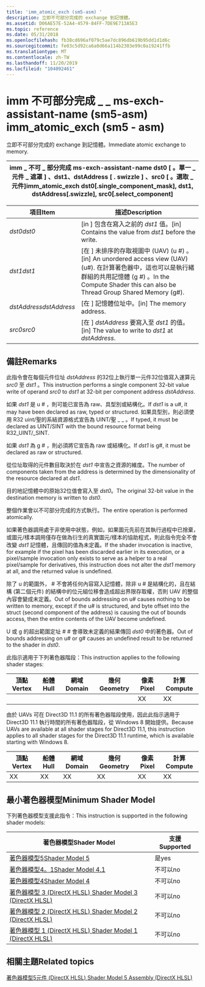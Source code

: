 ```yaml
---
title: 'imm_atomic_exch (sm5-asm) '
description: 立即不可部分完成的 exchange 到記憶體。
ms.assetid: D06AE57E-52A4-4579-84FF-7DE9E713A5E3
ms.topic: reference
ms.date: 05/31/2018
ms.openlocfilehash: fb38cd696af079c5ae7dc896db619b95dd1d1d6c
ms.sourcegitcommit: fe03c5d92ca6a0d66a114b2303e99c0a19241ffb
ms.translationtype: MT
ms.contentlocale: zh-TW
ms.lasthandoff: 11/20/2019
ms.locfileid: "104092461"
---
```

# <a name="imm_atomic_exch-sm5---asm"></a><span data-ttu-id="f0a08-103">imm 不可部分完成 \_ \_ ms-exch-assistant-name (sm5-asm) </span><span class="sxs-lookup"><span data-stu-id="f0a08-103">imm\_atomic\_exch (sm5 - asm)</span></span>

<span data-ttu-id="f0a08-104">立即不可部分完成的 exchange 到記憶體。</span><span class="sxs-lookup"><span data-stu-id="f0a08-104">Immediate atomic exchange to memory.</span></span>



| <span data-ttu-id="f0a08-105">imm \_ 不可 \_ 部分完成 ms-exch-assistant-name dst0 \[ 。單一 \_ 元件 \_ 遮罩 \] 、dst1、dstAddress \[ . swizzle \] 、src0 \[ 。選取 \_ 元件\]</span><span class="sxs-lookup"><span data-stu-id="f0a08-105">imm\_atomic\_exch dst0\[.single\_component\_mask\], dst1, dstAddress\[.swizzle\], src0\[.select\_component\]</span></span> |
|--------------------------------------------------------------------------------------------------------------|



 



| <span data-ttu-id="f0a08-106">項目</span><span class="sxs-lookup"><span data-stu-id="f0a08-106">Item</span></span>                                                                                                           | <span data-ttu-id="f0a08-107">描述</span><span class="sxs-lookup"><span data-stu-id="f0a08-107">Description</span></span>                                                                                                                       |
|----------------------------------------------------------------------------------------------------------------|-----------------------------------------------------------------------------------------------------------------------------------|
| <span data-ttu-id="f0a08-108"><span id="dst0"></span><span id="DST0"></span>*dst0*</span><span class="sxs-lookup"><span data-stu-id="f0a08-108"><span id="dst0"></span><span id="DST0"></span>*dst0*</span></span><br/>                                                | <span data-ttu-id="f0a08-109">\[in \] 包含在寫入之前的 *dst1* 值。</span><span class="sxs-lookup"><span data-stu-id="f0a08-109">\[in\] Contains the value from *dst1* before the write.</span></span><br/>                                                                |
| <span data-ttu-id="f0a08-110"><span id="dst1"></span><span id="DST1"></span>*dst1*</span><span class="sxs-lookup"><span data-stu-id="f0a08-110"><span id="dst1"></span><span id="DST1"></span>*dst1*</span></span><br/>                                                | <span data-ttu-id="f0a08-111">\[在 \] 未排序的存取視圖中 (UAV)  (u \#) 。</span><span class="sxs-lookup"><span data-stu-id="f0a08-111">\[in\] An unordered access view (UAV) (u\#).</span></span> <span data-ttu-id="f0a08-112">在計算著色器中，這也可以是執行緒群組的共用記憶體 (g \#) 。</span><span class="sxs-lookup"><span data-stu-id="f0a08-112">In the Compute Shader this can also be Thread Group Shared Memory (g\#).</span></span> <br/> |
| <span data-ttu-id="f0a08-113"><span id="dstAddress"></span><span id="dstaddress"></span><span id="DSTADDRESS"></span>*dstAddress*</span><span class="sxs-lookup"><span data-stu-id="f0a08-113"><span id="dstAddress"></span><span id="dstaddress"></span><span id="DSTADDRESS"></span>*dstAddress*</span></span><br/> | <span data-ttu-id="f0a08-114">\[在 \] 記憶體位址中。</span><span class="sxs-lookup"><span data-stu-id="f0a08-114">\[in\] The memory address.</span></span><br/>                                                                                             |
| <span data-ttu-id="f0a08-115"><span id="src0"></span><span id="SRC0"></span>*src0*</span><span class="sxs-lookup"><span data-stu-id="f0a08-115"><span id="src0"></span><span id="SRC0"></span>*src0*</span></span><br/>                                                | <span data-ttu-id="f0a08-116">\[在 \] *dstAddress* 要寫入至 *dst1* 的值。</span><span class="sxs-lookup"><span data-stu-id="f0a08-116">\[in\] The value to write to *dst1* at *dstAddress*.</span></span><br/>                                                                   |



 

## <a name="remarks"></a><span data-ttu-id="f0a08-117">備註</span><span class="sxs-lookup"><span data-stu-id="f0a08-117">Remarks</span></span>

<span data-ttu-id="f0a08-118">此指令會在每個元件位址 *dstAddress* 的32位上執行單一元件32位值寫入運算元 *src0* 至 *dst1* 。</span><span class="sxs-lookup"><span data-stu-id="f0a08-118">This instruction performs a single component 32-bit value write of operand *src0* to *dst1* at 32-bit per component address *dstAddress*.</span></span>

<span data-ttu-id="f0a08-119">如果 *dst1* 是 u \# ，則可能已宣告為 raw、具型別或結構化。</span><span class="sxs-lookup"><span data-stu-id="f0a08-119">If *dst1* is a u\#, it may have been declared as raw, typed or structured.</span></span> <span data-ttu-id="f0a08-120">如果具型別，則必須使用 R32 uint/聖的系結資源格式宣告為 UINT/聖 \_ \_ 。</span><span class="sxs-lookup"><span data-stu-id="f0a08-120">If typed, it must be declared as UINT/SINT with the bound resource format being R32\_UINT/\_SINT.</span></span>

<span data-ttu-id="f0a08-121">如果 *dst1* 為 g \# ，則必須將它宣告為 raw 或結構化。</span><span class="sxs-lookup"><span data-stu-id="f0a08-121">If *dst1* is g\#, it must be declared as raw or structured.</span></span>

<span data-ttu-id="f0a08-122">從位址取得的元件數目取決於在 *dst1* 中宣告之資源的維度。</span><span class="sxs-lookup"><span data-stu-id="f0a08-122">The number of components taken from the address is determined by the dimensionality of the resource declared at *dst1*.</span></span>

<span data-ttu-id="f0a08-123">目的地記憶體中的原始32位值會寫入至 *dst0*。</span><span class="sxs-lookup"><span data-stu-id="f0a08-123">The original 32-bit value in the destination memory is written to *dst0*.</span></span>

<span data-ttu-id="f0a08-124">整個作業會以不可部分完成的方式執行。</span><span class="sxs-lookup"><span data-stu-id="f0a08-124">The entire operation is performed atomically.</span></span>

<span data-ttu-id="f0a08-125">如果著色器調用處于非使用中狀態，例如，如果圖元先前在其執行過程中已捨棄，或圖元/樣本調用僅存在做為衍生的真實圖元/樣本的協助程式，則此指令完全不會改變 *dst1* 記憶體，且傳回的值為未定義。</span><span class="sxs-lookup"><span data-stu-id="f0a08-125">If the shader invocation is inactive, for example if the pixel has been discarded earlier in its execution, or a pixel/sample invocation only exists to serve as a helper to a real pixel/sample for derivatives, this instruction does not alter the *dst1* memory at all, and the returned value is undefined.</span></span>

<span data-ttu-id="f0a08-126">除了 u 的範圍外， \# 不會將任何內容寫入記憶體，除非 u \# 是結構化的，且在結構 (第二個元件) 的結構中的位元組位移會造成超出界限存取權，否則 UAV 的整個內容會變成未定義。</span><span class="sxs-lookup"><span data-stu-id="f0a08-126">Out of bounds addressing on u\# causes nothing to be written to memory, except if the u\# is structured, and byte offset into the struct (second component of the address) is causing the out of bounds access, then the entire contents of the UAV become undefined.</span></span>

<span data-ttu-id="f0a08-127">U 或 g 的超出範圍定址 \# \# 會導致未定義的結果傳回 *dst0* 中的著色器。</span><span class="sxs-lookup"><span data-stu-id="f0a08-127">Out of bounds addressing on u\# or g\# causes an undefined result to be returned to the shader in *dst0*.</span></span>

<span data-ttu-id="f0a08-128">此指示適用于下列著色器階段：</span><span class="sxs-lookup"><span data-stu-id="f0a08-128">This instruction applies to the following shader stages:</span></span>



| <span data-ttu-id="f0a08-129">頂點</span><span class="sxs-lookup"><span data-stu-id="f0a08-129">Vertex</span></span> | <span data-ttu-id="f0a08-130">船體</span><span class="sxs-lookup"><span data-stu-id="f0a08-130">Hull</span></span> | <span data-ttu-id="f0a08-131">網域</span><span class="sxs-lookup"><span data-stu-id="f0a08-131">Domain</span></span> | <span data-ttu-id="f0a08-132">幾何</span><span class="sxs-lookup"><span data-stu-id="f0a08-132">Geometry</span></span> | <span data-ttu-id="f0a08-133">像素</span><span class="sxs-lookup"><span data-stu-id="f0a08-133">Pixel</span></span> | <span data-ttu-id="f0a08-134">計算</span><span class="sxs-lookup"><span data-stu-id="f0a08-134">Compute</span></span> |
|--------|------|--------|----------|-------|---------|
|        |      |        |          | <span data-ttu-id="f0a08-135">X</span><span class="sxs-lookup"><span data-stu-id="f0a08-135">X</span></span>     | <span data-ttu-id="f0a08-136">X</span><span class="sxs-lookup"><span data-stu-id="f0a08-136">X</span></span>       |



 

<span data-ttu-id="f0a08-137">由於 UAVs 可在 Direct3D 11.1 的所有著色器階段使用，因此此指示適用于 Direct3D 11.1 執行時間的所有著色器階段，從 Windows 8 開始提供。</span><span class="sxs-lookup"><span data-stu-id="f0a08-137">Because UAVs are available at all shader stages for Direct3D 11.1, this instruction applies to all shader stages for the Direct3D 11.1 runtime, which is available starting with Windows 8.</span></span>



| <span data-ttu-id="f0a08-138">頂點</span><span class="sxs-lookup"><span data-stu-id="f0a08-138">Vertex</span></span> | <span data-ttu-id="f0a08-139">船體</span><span class="sxs-lookup"><span data-stu-id="f0a08-139">Hull</span></span> | <span data-ttu-id="f0a08-140">網域</span><span class="sxs-lookup"><span data-stu-id="f0a08-140">Domain</span></span> | <span data-ttu-id="f0a08-141">幾何</span><span class="sxs-lookup"><span data-stu-id="f0a08-141">Geometry</span></span> | <span data-ttu-id="f0a08-142">像素</span><span class="sxs-lookup"><span data-stu-id="f0a08-142">Pixel</span></span> | <span data-ttu-id="f0a08-143">計算</span><span class="sxs-lookup"><span data-stu-id="f0a08-143">Compute</span></span> |
|--------|------|--------|----------|-------|---------|
| <span data-ttu-id="f0a08-144">X</span><span class="sxs-lookup"><span data-stu-id="f0a08-144">X</span></span>      | <span data-ttu-id="f0a08-145">X</span><span class="sxs-lookup"><span data-stu-id="f0a08-145">X</span></span>    | <span data-ttu-id="f0a08-146">X</span><span class="sxs-lookup"><span data-stu-id="f0a08-146">X</span></span>      | <span data-ttu-id="f0a08-147">X</span><span class="sxs-lookup"><span data-stu-id="f0a08-147">X</span></span>        | <span data-ttu-id="f0a08-148">X</span><span class="sxs-lookup"><span data-stu-id="f0a08-148">X</span></span>     | <span data-ttu-id="f0a08-149">X</span><span class="sxs-lookup"><span data-stu-id="f0a08-149">X</span></span>       |



 

## <a name="minimum-shader-model"></a><span data-ttu-id="f0a08-150">最小著色器模型</span><span class="sxs-lookup"><span data-stu-id="f0a08-150">Minimum Shader Model</span></span>

<span data-ttu-id="f0a08-151">下列著色器模型支援此指令：</span><span class="sxs-lookup"><span data-stu-id="f0a08-151">This instruction is supported in the following shader models:</span></span>



| <span data-ttu-id="f0a08-152">著色器模型</span><span class="sxs-lookup"><span data-stu-id="f0a08-152">Shader Model</span></span>                                              | <span data-ttu-id="f0a08-153">支援</span><span class="sxs-lookup"><span data-stu-id="f0a08-153">Supported</span></span> |
|-----------------------------------------------------------|-----------|
| [<span data-ttu-id="f0a08-154">著色器模型5</span><span class="sxs-lookup"><span data-stu-id="f0a08-154">Shader Model 5</span></span>](d3d11-graphics-reference-sm5.md)        | <span data-ttu-id="f0a08-155">是</span><span class="sxs-lookup"><span data-stu-id="f0a08-155">yes</span></span>       |
| [<span data-ttu-id="f0a08-156">著色器模型4。1</span><span class="sxs-lookup"><span data-stu-id="f0a08-156">Shader Model 4.1</span></span>](dx-graphics-hlsl-sm4.md)              | <span data-ttu-id="f0a08-157">不可以</span><span class="sxs-lookup"><span data-stu-id="f0a08-157">no</span></span>        |
| [<span data-ttu-id="f0a08-158">著色器模型4</span><span class="sxs-lookup"><span data-stu-id="f0a08-158">Shader Model 4</span></span>](dx-graphics-hlsl-sm4.md)                | <span data-ttu-id="f0a08-159">不可以</span><span class="sxs-lookup"><span data-stu-id="f0a08-159">no</span></span>        |
| [<span data-ttu-id="f0a08-160">著色器模型 3 (DirectX HLSL) </span><span class="sxs-lookup"><span data-stu-id="f0a08-160">Shader Model 3 (DirectX HLSL)</span></span>](dx-graphics-hlsl-sm3.md) | <span data-ttu-id="f0a08-161">不可以</span><span class="sxs-lookup"><span data-stu-id="f0a08-161">no</span></span>        |
| [<span data-ttu-id="f0a08-162">著色器模型 2 (DirectX HLSL) </span><span class="sxs-lookup"><span data-stu-id="f0a08-162">Shader Model 2 (DirectX HLSL)</span></span>](dx-graphics-hlsl-sm2.md) | <span data-ttu-id="f0a08-163">不可以</span><span class="sxs-lookup"><span data-stu-id="f0a08-163">no</span></span>        |
| [<span data-ttu-id="f0a08-164">著色器模型 1 (DirectX HLSL) </span><span class="sxs-lookup"><span data-stu-id="f0a08-164">Shader Model 1 (DirectX HLSL)</span></span>](dx-graphics-hlsl-sm1.md) | <span data-ttu-id="f0a08-165">不可以</span><span class="sxs-lookup"><span data-stu-id="f0a08-165">no</span></span>        |



 

## <a name="related-topics"></a><span data-ttu-id="f0a08-166">相關主題</span><span class="sxs-lookup"><span data-stu-id="f0a08-166">Related topics</span></span>

<dl> <dt>

[<span data-ttu-id="f0a08-167">著色器模型5元件 (DirectX HLSL) </span><span class="sxs-lookup"><span data-stu-id="f0a08-167">Shader Model 5 Assembly (DirectX HLSL)</span></span>](shader-model-5-assembly--directx-hlsl-.md)
</dt> </dl>

 

 





